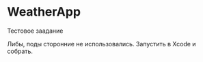 # WeatherApp

Тестовое заадание

Либы, поды сторонние не использовались.
Запустить в Xcode и собрать.
